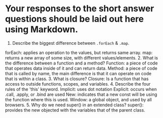 # Your responses to the short answer questions should be laid out here using Markdown.
1. Describe the biggest difference between `.forEach` & `.map`.

  forEach: applies an operation to the values, but returns same array.
  map: returns a new array of some size, with different values/elements.
2. What is the difference between a function and a method?
  Function: a piece of code that operates data inside of it and can return data.
  Method: a piece of code that is called by name, the main difference is that it can operate on code that is within a class.
3. What is closure?
Closure: Is a function that has access to outside functions, scopes, and variables.
4. Describe the four rules of the 'this' keyword.
Implicit: uses dot notation
Explicit: occurs when .call, .apply, or .bind are used
New: indicates that a new const will be using the function where this is used.
Window: a global object, and used by all browsers.
5. Why do we need super() in an extended class?
  super(): provides the new objected with the variables that of the parent class. 
